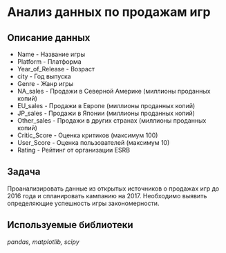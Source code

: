 # Анализ данных по продажам игр


## Описание данных

* Name - Название игры
* Platform - Платформа
* Year_of_Release - Возраст
* city - Год выпуска
* Genre - Жанр игры
* NA_sales - Продажи в Северной Америке (миллионы проданных копий)
* EU_sales - Продажи в Европе (миллионы проданных копий)
* JP_sales - Продажи в Японии (миллионы проданных копий)
* Other_sales - Продажи в других странах (миллионы проданных копий)
* Critic_Score - Оценка критиков (максимум 100)
* User_Score - Оценка пользователей (максимум 10)
* Rating - Рейтинг от организации ESRB

## Задача

Проанализировать данные из открытых источников о продажах игр
до 2016 года и спланировать кампанию на 2017. Необходимо выявить определяющие
успешность игры закономерности.

## Используемые библиотеки
*pandas, matplotlib, scipy*
